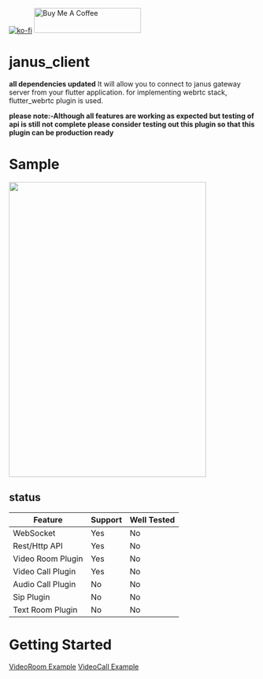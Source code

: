 [![ko-fi](https://www.ko-fi.com/img/githubbutton_sm.svg)](https://ko-fi.com/U7U11OZL8)
<a href="https://www.buymeacoffee.com/gr20hjk" target="_blank"><img src="https://cdn.buymeacoffee.com/buttons/default-orange.png" alt="Buy Me A Coffee" style="height: 51px !important;width: 217px !important;" ></a>
# janus_client
**all dependencies updated**
It will allow you to connect to janus gateway server from your flutter application.
for implementing webrtc stack, flutter_webrtc plugin is used.   

**please note:-Although all features are working as expected but testing of api is still not complete please consider testing out this plugin so that this plugin can be production ready**

# Sample

<img width="400" height="600" src="https://github.com/shivanshtalwar0/flutter_janus_client/raw/master/samples/videoroom_2_participants.jpg">

## status
| Feature            | Support | Well Tested |
|--------------------|---------|-------------|
| WebSocket          | Yes     | No          |
| Rest/Http API      | Yes     | No          |
| Video Room Plugin  | Yes     | No          |
| Video Call Plugin  | Yes     | No          |
| Audio Call Plugin  | No      | No          |
| Sip Plugin         | No      | No          |
| Text Room Plugin   | No      | No          |

# Getting Started
[VideoRoom Example](https://github.com/shivanshtalwar0/flutter_janus_client/raw/master/example/lib/VideoRoom.dart)
[VideoCall Example](https://github.com/shivanshtalwar0/flutter_janus_client/raw/master/example/lib/videoCall.dart)
